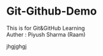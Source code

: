 # Git-Github-Demo
This is for Git&amp;GitHub Learning
<br>
Auther : Piyush Sharma (Raam)


jhgjghgj
